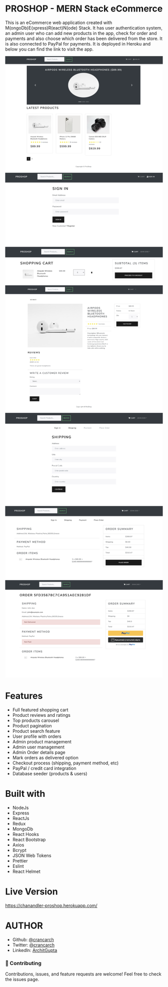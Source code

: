 # PROSHOP - MERN Stack eCommerce

This is an eCommerce web application created with M(ongoDb)E(xpress)R(eact)N(ode) Stack. It has user authentication system, an admin user who can add new products in the app, check for order and payments and also choose which order has been delivered from the store. It is also connected to PayPal for payments. It is deployed in Heroku and below you can find the link to visit the app.

![Landing Page](frontend/src/assets/homepage.png)
![Sign In Page](frontend/src/assets/signin.png)
![Cart Page](frontend/src/assets/cart.png)
![Product Page](frontend/src/assets/product.png)
![Place Order Page](frontend/src/assets/shipping.png)
![Shipping Details Page](frontend/src/assets/placeOrder.png)
![Payment Page](frontend/src/assets/paymentPage.png)

# Features

- Full featured shopping cart
- Product reviews and ratings
- Top products carousel
- Product pagination
- Product search feature
- User profile with orders
- Admin product management
- Admin user management
- Admin Order details page
- Mark orders as delivered option
- Checkout process (shipping, payment method, etc)
- PayPal / credit card integration
- Database seeder (products & users)

# Built with

- NodeJs
- Express
- ReactJs
- Redux
- MongoDb
- React Hooks
- React Bootstrap
- Axios
- Bcrypt
- JSON Web Tokens
- Prettier
- Eslint
- React Helmet

# Live Version

https://chanandler-proshop.herokuapp.com/

# AUTHOR

- Github: [@crancarch](https://github.com/crancarch)
- Twitter: [@crancarch](https://twitter.com/crancarch)
- Linkedln: [ArchitGupta](https://www.linkedin.com/in/archit-gupta-15090213b/)


### 🤝 Contributing

Contributions, issues, and feature requests are welcome!
Feel free to check the issues page.

